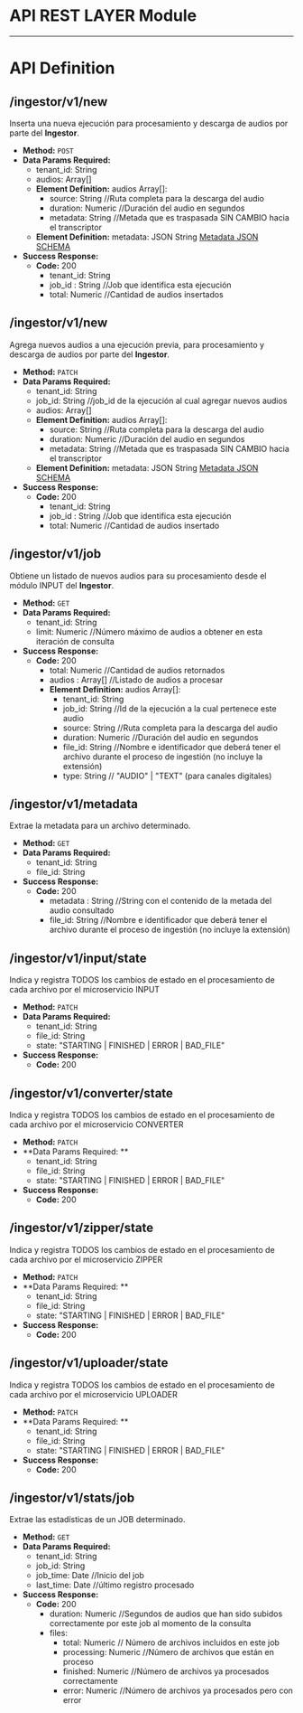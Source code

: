 # API REST LAYER Module


----
# API Definition

## **/ingestor/v1/new**
 Inserta una nueva ejecución para procesamiento y descarga de audios por parte del **Ingestor**.
* **Method:**
  `POST`
* **Data Params Required:**
  * tenant_id: String
  * audios: Array[]
  * **Element Definition:** audios Array[]:
    * source: String    //Ruta completa para la descarga del audio
    * duration: Numeric  //Duración del audio en segundos
    * metadata: String   //Metada que es traspasada SIN CAMBIO hacia el transcriptor   
  * **Element Definition:** metadata: JSON String [Metadata JSON SCHEMA](VOC-Metadata.schema.json)
* **Success Response:**
  * **Code:** 200 <br />
    * tenant_id: String
    * job_id : String  //Job que identifica esta ejecución
    * total: Numeric //Cantidad de audios insertados


## **/ingestor/v1/new**
 Agrega nuevos audios a una ejecución previa, para procesamiento y descarga de audios por parte del **Ingestor**.
* **Method:**
  `PATCH`
* **Data Params Required:**
  * tenant_id: String
  * job_id: String //job_id de la ejecución al cual agregar nuevos audios
  * audios: Array[]
  * **Element Definition:** audios Array[]: 
    * source: String    //Ruta completa para la descarga del audio
    * duration: Numeric  //Duración del audio en segundos
    * metadata: String   //Metada que es traspasada SIN CAMBIO hacia el transcriptor
  * **Element Definition:** metadata: JSON String [Metadata JSON SCHEMA](VOC-Metadata.schema.json)
* **Success Response:**
  * **Code:** 200 <br />
    * tenant_id: String
    * job_id : String  //Job que identifica esta ejecución
    * total: Numeric //Cantidad de audios insertado


## **/ingestor/v1/job**
 Obtiene un listado de nuevos audios para su procesamiento desde el módulo INPUT del **Ingestor**.
* **Method:**
  `GET`
* **Data Params Required:**
  * tenant_id: String
  * limit: Numeric //Número máximo de audios a obtener en esta iteración de consulta
* **Success Response:**
  * **Code:** 200 <br />
    * total: Numeric //Cantidad de audios retornados
    * audios : Array[]  //Listado de audios a procesar
    * **Element Definition:** audios Array[]: 
      * tenant_id: String
      * job_id: String //Id de la ejecución a la cual pertenece este audio
      * source: String    //Ruta completa para la descarga del audio
      * duration: Numeric  //Duración del audio en segundos
      * file_id: String   //Nombre e identificador que deberá tener el archivo durante el proceso de ingestión (no incluye la extensión)
      * type: String // "AUDIO" | "TEXT" (para canales digitales)


## **/ingestor/v1/metadata**
 Extrae la metadata para un archivo determinado.
* **Method:**
  `GET`
* **Data Params Required:**
  * tenant_id: String
  * file_id: String
* **Success Response:**
  * **Code:** 200 <br />
    * metadata : String  //String con el contenido de la metada del audio consultado
    * file_id: String   //Nombre e identificador que deberá tener el archivo durante el proceso de ingestión (no incluye la extensión)

    
## **/ingestor/v1/input/state**
 Indica y registra TODOS los cambios de estado en el procesamiento de cada archivo por el microservicio INPUT
* **Method:**
  `PATCH`
* **Data Params Required:**
  * tenant_id: String
  * file_id: String
  * state: "STARTING | FINISHED | ERROR | BAD_FILE"
* **Success Response:**
  * **Code:** 200 <br />


## **/ingestor/v1/converter/state**
 Indica y registra TODOS los cambios de estado en el procesamiento de cada archivo por el microservicio CONVERTER
* **Method:**
  `PATCH`
* **Data Params Required: **
  * tenant_id: String
  * file_id: String
  * state: "STARTING | FINISHED | ERROR | BAD_FILE"
* **Success Response:**
  * **Code:** 200 <br />

    
## **/ingestor/v1/zipper/state**
 Indica y registra TODOS los cambios de estado en el procesamiento de cada archivo por el microservicio ZIPPER
* **Method:**
  `PATCH`
* **Data Params Required: **
  * tenant_id: String
  * file_id: String
  * state: "STARTING | FINISHED | ERROR | BAD_FILE"
* **Success Response:**
  * **Code:** 200 <br />


    
## **/ingestor/v1/uploader/state**
 Indica y registra TODOS los cambios de estado en el procesamiento de cada archivo por el microservicio UPLOADER
* **Method:**
  `PATCH`
* **Data Params Required: **
  * tenant_id: String
  * file_id: String
  * state: "STARTING | FINISHED | ERROR | BAD_FILE"
* **Success Response:**
  * **Code:** 200 <br />


## **/ingestor/v1/stats/job**
 Extrae las estadísticas de un JOB determinado.
* **Method:**
  `GET`
* **Data Params Required:**
  * tenant_id: String
  * job_id: String
  * job_time: Date //Inicio del job
  * last_time: Date //último registro procesado
* **Success Response:**
  * **Code:** 200 <br />
    * duration: Numeric  //Segundos de audios que han sido subidos correctamente por este job al momento de la consulta
    * files:
      * total: Numeric // Número de archivos incluidos en este job
      * processing: Numeric //Número de archivos que están en proceso
      * finished: Numeric //Número de archivos ya procesados correctamente
      * error: Numeric    //Número de archivos ya procesados pero con error   

